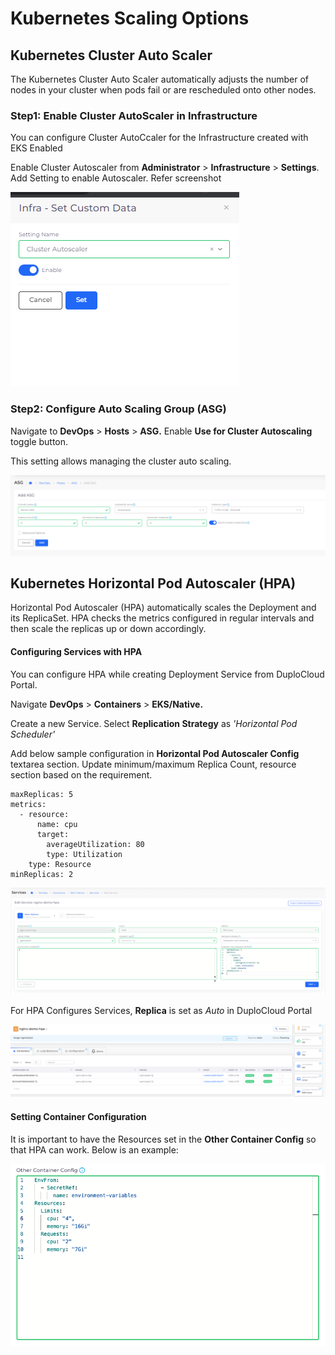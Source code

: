 # Kubernetes Scaling Options

## Kubernetes Cluster Auto Scaler

The Kubernetes Cluster Auto Scaler automatically adjusts the number of nodes in your cluster when pods fail or are rescheduled onto other nodes.&#x20;

### Step1: Enable Cluster AutoScaler in Infrastructure

You can configure Cluster AutoCcaler for the Infrastructure created with EKS Enabled

Enable Cluster Autoscaler from **Administrator** > **Infrastructure** > **Settings**. Add Setting to enable Autoscaler. Refer screenshot

![](<../../../.gitbook/assets/image (15).png>)

### Step2: Configure Auto Scaling Group (ASG)

Navigate to **DevOps** > **Hosts** > **ASG.**  Enable **Use for Cluster Autoscaling** toggle button.

This setting allows  managing the cluster auto scaling.

![](<../../../.gitbook/assets/image (22).png>)

## Kubernetes Horizontal Pod Autoscaler (HPA)

Horizontal Pod Autoscaler (HPA) automatically scales the Deployment and its ReplicaSet. HPA checks the metrics configured in regular intervals and then scale the replicas up or down accordingly.

#### Configuring Services with HPA

You can configure HPA while creating Deployment Service from DuploCloud Portal.

Navigate **DevOps** > **Containers** > **EKS/Native.**

Create a new Service. Select **Replication Strategy** as _'Horizontal Pod Scheduler'_

Add below sample configuration in **Horizontal Pod Autoscaler Config** textarea section.  Update  minimum/maximum Replica Count, resource section based on the requirement.



```
maxReplicas: 5
metrics:
  - resource:
      name: cpu
      target:
        averageUtilization: 80
        type: Utilization
    type: Resource
minReplicas: 2
```



![](<../../../.gitbook/assets/image (9).png>)

For HPA Configures Services, **Replica** is set as _Auto_ in DuploCloud Portal

![](<../../../.gitbook/assets/image (8).png>)

#### Setting Container Configuration

It is important to have the Resources set in the **Other Container Config** so that HPA can work. Below is an example:

![](<../../../.gitbook/assets/Screen Shot 2022-07-16 at 12.02.11 PM.png>)

